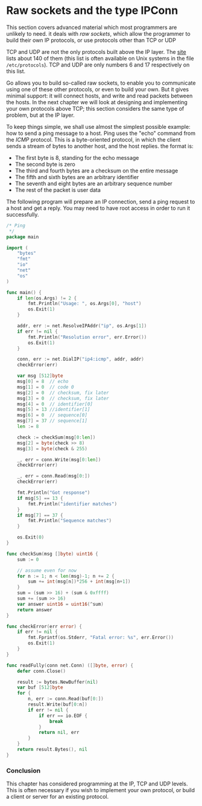 # Raw sockets and the type IPConn

This section covers advanced material which most programmers are unlikely to need. it deals with *raw sockets*, which allow the programmer to build their own IP protocols, or use protocols other than TCP or UDP

TCP and UDP are not the only protocols built above the IP layer. The [site]( http://www.iana.org/assignments/protocol-numbers) lists about 140 of them (this list is often available on Unix systems in the file `/etc/protocols`). TCP and UDP are only numbers 6 and 17 respectively on this list.

Go allows you to build so-called raw sockets, to enable you to communicate using one of these other protocols, or even to build your own. 
But it gives minimal support: it will connect hosts, and write and read packets between the hosts. 
In the next chapter we will look at designing and implementing your own protocols above TCP; this section considers the same type of problem, but at the IP layer.

To keep things simple, we shall use almost the simplest possible example: how to send a ping message to a host. Ping uses the "echo" command from the *ICMP* protocol. This is a byte-oriented protocol, in which the client sends a stream of bytes to another host, and the host replies. the format is:

* The first byte is 8, standing for the echo message
* The second byte is zero
* The third and fourth bytes are a checksum on the entire message
* The fifth and sixth bytes are an arbitrary identifier
* The seventh and eight bytes are an arbitrary sequence number
* The rest of the packet is user data

The following program will prepare an IP connection, send a ping request to a host and get a reply. You may need to have root access in order to run it successfully.

```go
/* Ping
 */
package main

import (
	"bytes"
	"fmt"
	"io"
	"net"
	"os"
)

func main() {
	if len(os.Args) != 2 {
		fmt.Println("Usage: ", os.Args[0], "host")
		os.Exit(1)
	}

	addr, err := net.ResolveIPAddr("ip", os.Args[1])
	if err != nil {
		fmt.Println("Resolution error", err.Error())
		os.Exit(1)
	}

	conn, err := net.DialIP("ip4:icmp", addr, addr)
	checkError(err)

	var msg [512]byte
	msg[0] = 8  // echo
	msg[1] = 0  // code 0
	msg[2] = 0  // checksum, fix later
	msg[3] = 0  // checksum, fix later
	msg[4] = 0  // identifier[0]
	msg[5] = 13 //identifier[1]
	msg[6] = 0  // sequence[0]
	msg[7] = 37 // sequence[1]
	len := 8

	check := checkSum(msg[0:len])
	msg[2] = byte(check >> 8)
	msg[3] = byte(check & 255)

	_, err = conn.Write(msg[0:len])
	checkError(err)

	_, err = conn.Read(msg[0:])
	checkError(err)

	fmt.Println("Got response")
	if msg[5] == 13 {
		fmt.Println("identifier matches")
	}
	if msg[7] == 37 {
		fmt.Println("Sequence matches")
	}

	os.Exit(0)
}

func checkSum(msg []byte) uint16 {
	sum := 0

	// assume even for now
	for n := 1; n < len(msg)-1; n += 2 {
		sum += int(msg[n])*256 + int(msg[n+1])
	}
	sum = (sum >> 16) + (sum & 0xffff)
	sum += (sum >> 16)
	var answer uint16 = uint16(^sum)
	return answer
}

func checkError(err error) {
	if err != nil {
		fmt.Fprintf(os.Stderr, "Fatal error: %s", err.Error())
		os.Exit(1)
	}
}

func readFully(conn net.Conn) ([]byte, error) {
	defer conn.Close()

	result := bytes.NewBuffer(nil)
	var buf [512]byte
	for {
		n, err := conn.Read(buf[0:])
		result.Write(buf[0:n])
		if err != nil {
			if err == io.EOF {
				break
			}
			return nil, err
		}
	}
	return result.Bytes(), nil
}
```

### Conclusion

This chapter has considered programming at the IP, TCP and UDP levels. 
This is often necessary if you wish to implement your own protocol, or build a client or server for an existing protocol. 